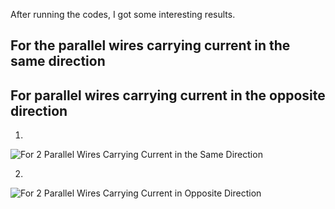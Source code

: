 
After running the codes, I got some interesting results. 

 ## For the parallel wires carrying current in the same direction ##





 ## For parallel wires carrying current in the opposite direction ##
 
 1) <br>

![For 2 Parallel Wires Carrying Current in the Same Direction](https://github.com/Riddhiman2005/Visualizing-the-Magnetic-Field-of-a-current-using-the-Biot-Savart-law-/assets/130882317/2ac237f2-6ecb-407d-b825-cfe9942c5a49)


2) <br>


![For 2 Parallel Wires Carrying Current in Opposite Direction](https://github.com/Riddhiman2005/Visualizing-the-Magnetic-Field-of-a-current-using-the-Biot-Savart-law-/assets/130882317/7efc6ea9-0f3a-46d5-aeab-2471822e74b9)
 
